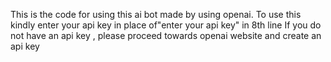 This is the code for using this ai bot made by using openai. 
To use this kindly enter your api key in place of"enter your api key" in 8th line
If you do not have an api key , please proceed towards openai website and create an api key
